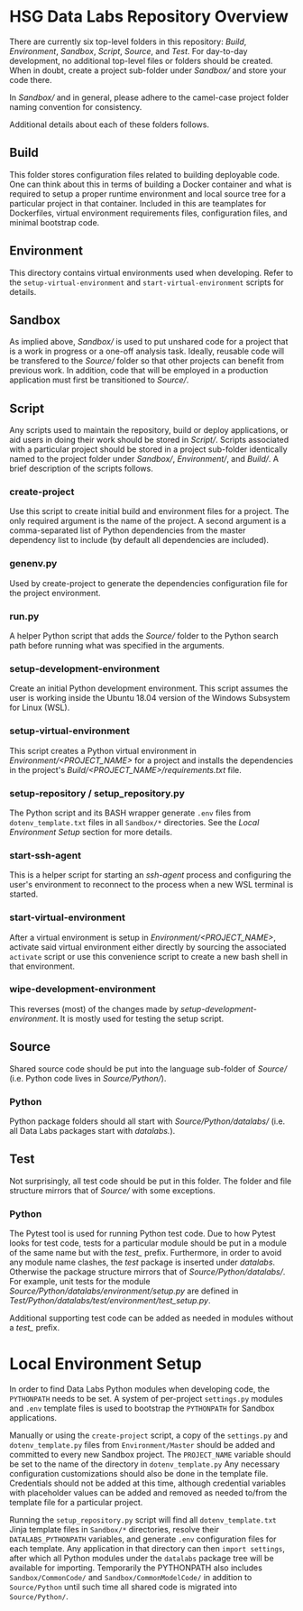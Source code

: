 # HSG Data Labs Repository Overview

There are currently six top-level folders in this repository: *Build*, *Environment*, *Sandbox*, *Script*, *Source*, and *Test*. For day-to-day development, no additional top-level files or folders should be created. When in doubt, create a project sub-folder under *Sandbox/* and store your code there.

In *Sandbox/* and in general, please adhere to the camel-case project folder naming convention for consistency.

Additional details about each of these folders follows.

## Build

This folder stores configuration files related to building deployable code. One can think about this in terms of building a Docker container and what is required to setup a proper runtime environment and local source tree for a particular project in that container. Included in this are teamplates for Dockerfiles, virtual environment requirements files, configuration files, and minimal bootstrap code.

## Environment

This directory contains virtual environments used when developing. Refer to the `setup-virtual-environment` and `start-virtual-environment` scripts for details.

## Sandbox

As implied above, *Sandbox/* is used to put unshared code for a project that is a work in progress or a one-off analysis task. Ideally, reusable code will be transfered to the *Source/* folder so that other projects can benefit from previous work. In addition, code that will be employed in a production application must first be transitioned to *Source/*.

## Script

Any scripts used to maintain the repository, build or deploy applications, or aid users in doing their work should be stored in *Script/*. Scripts associated with a particular project should be stored in a project sub-folder identically named to the project folder under *Sandbox/*, *Environment/*, and *Build/*. A brief description of the scripts follows.

### create-project

Use this script to create initial build and environment files for a project. The only required argument is the name of the project. A second argument is a comma-separated list of Python dependencies from the master dependency list to include (by default all dependencies are included).

### genenv.py

Used by create-project to generate the dependencies configuration file for the project environment.

### run.py

A helper Python script that adds the *Source/* folder to the Python search path before running what was specified in the arguments.

### setup-development-environment

Create an initial Python development environment. This script assumes the user is working inside the Ubuntu 18.04 version of the Windows Subsystem for Linux (WSL).

### setup-virtual-environment

This script creates a Python virtual environment in *Environment/<PROJECT_NAME>* for a project and installs the dependencies in the project's *Build/<PROJECT_NAME>/requirements.txt* file.

### setup-repository / setup_repository.py

The Python script and its BASH wrapper generate `.env` files from `dotenv_template.txt` files in all `Sandbox/*` directories. See the *Local Environment Setup* section for more details.

### start-ssh-agent

This is a helper script for starting an *ssh-agent* process and configuring the user's environment to reconnect to the process when a new WSL terminal is started.

### start-virtual-environment

After a virtual environment is setup in *Environment/<PROJECT_NAME>*, activate said virtual environment either directly by sourcing the associated `activate` script or use this convenience script to create a new bash shell in that environment.

### wipe-development-environment

This reverses (most) of the changes made by *setup-development-environment*. It is mostly used for testing the setup script.

## Source

Shared source code should be put into the language sub-folder of *Source/* (i.e. Python code lives in *Source/Python/*).

### Python

Python package folders should all start with *Source/Python/datalabs/* (i.e. all Data Labs packages start with *datalabs.*).

## Test

Not surprisingly, all test code should be put in this folder. The folder and file structure mirrors that of *Source/* with some exceptions.

### Python

The Pytest tool is used for running Python test code.  Due to how Pytest looks for test code, tests for a particular module should be put in a module of the same name but with the *test_* prefix. Furthermore, in order to avoid any module name clashes, the *test* package is inserted under *datalabs*. Otherwise the package structure mirrors that of *Source/Python/datalabs/*. For example, unit tests for the module *Source/Python/datalabs/environment/setup.py* are defined in *Test/Python/datalabs/test/environment/test_setup.py*.

Additional supporting test code can be added as needed in modules without a *test_* prefix.


# Local Environment Setup

In order to find Data Labs Python modules when developing code, the `PYTHONPATH` needs to be set. A system of per-project `settings.py` modules and `.env` template files is used to bootstrap the `PYTHONPATH` for Sandbox applications.

Manually or using the `create-project` script, a copy of the `settings.py` and `dotenv_template.py` files from `Environment/Master` should be added and committed to every new Sandbox project. The `PROJECT_NAME` variable should be set to the name of the directory in `dotenv_template.py` Any necessary configuration customizations should also be done in the template file. Credentials should not be added at this time, although credential variables with placeholder values can be added and removed as needed to/from the template file for a particular project.

Running the `setup_repository.py` script will find all `dotenv_template.txt` Jinja template files in `Sandbox/*` directories, resolve their `DATALABS_PYTHONPATH` variables, and generate `.env` configuration files for each template. Any application in that directory can then `import settings`, after which all Python modules under the `datalabs` package tree will be available for importing. Temporarily the PYTHONPATH also includes `Sandbox/CommonCode/` and `Sandbox/CommonModelCode/` in addition to `Source/Python` until such time all shared code is migrated into `Source/Python/`.
